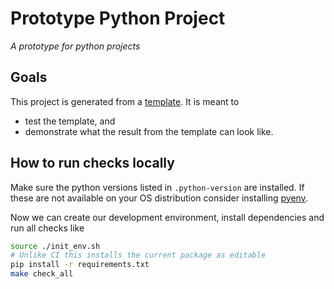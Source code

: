 # Prototype Python Project

_A prototype for python projects_


## Goals
This project is generated from a [template](https://github.com/apljungquist/protopyp_template).
It is meant to
* test the template, and
* demonstrate what the result from the template can look like.


## How to run checks locally
Make sure the python versions listed in `.python-version` are installed.
If these are not available on your OS distribution consider installing [pyenv](https://github.com/pyenv/pyenv).

Now we can create our development environment, install dependencies and run all checks like

```bash
source ./init_env.sh
# Unlike CI this installs the current package as editable
pip install -r requirements.txt
make check_all
```
